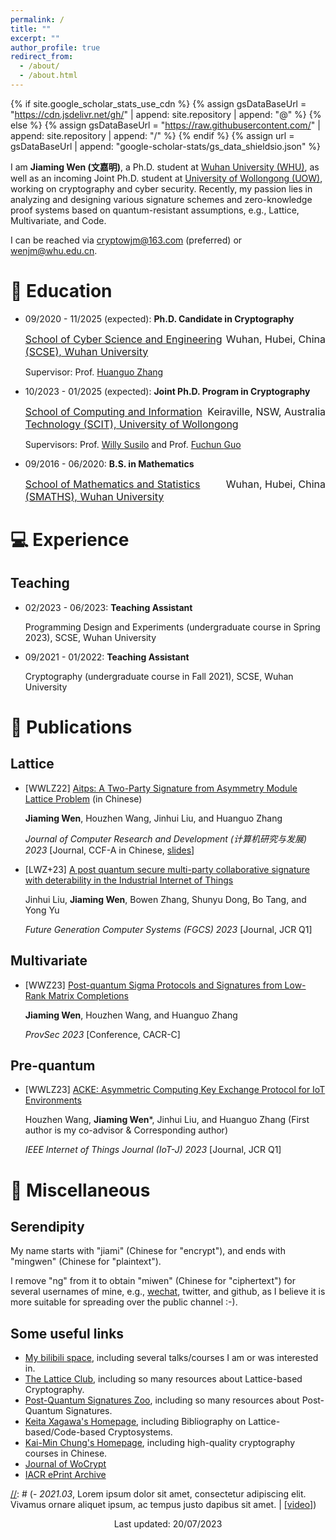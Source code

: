 ```yaml
---
permalink: /
title: ""
excerpt: ""
author_profile: true
redirect_from: 
  - /about/
  - /about.html
---
```


{% if site.google_scholar_stats_use_cdn %}
{% assign gsDataBaseUrl = "https://cdn.jsdelivr.net/gh/" | append: site.repository | append: "@" %}
{% else %}
{% assign gsDataBaseUrl = "https://raw.githubusercontent.com/" | append: site.repository | append: "/" %}
{% endif %}
{% assign url = gsDataBaseUrl | append: "google-scholar-stats/gs_data_shieldsio.json" %}

<span class='anchor' id='about-me'></span>

I am **Jiaming Wen (文嘉明)**, a Ph.D. student at [Wuhan University (WHU)](https://whu.edu.cn/), as well as an incoming Joint Ph.D. student at [University of Wollongong (UOW)](http://uow.edu.au/), working on cryptography and cyber security. Recently, my passion lies in analyzing and designing various signature schemes and zero-knowledge proof systems based on quantum-resistant assumptions, e.g., Lattice, Multivariate, and Code.

I can be reached via <cryptowjm@163.com> (preferred) or <wenjm@whu.edu.cn>.

[//]: # (# 🔥 News)
[//]: # (- *2022.02*: &nbsp;🎉🎉 Lorem ipsum dolor sit amet, consectetur adipiscing elit. Vivamus ornare aliquet ipsum, ac tempus justo dapibus sit amet. )
[//]: # (- *2022.02*: &nbsp;🎉🎉 Lorem ipsum dolor sit amet, consectetur adipiscing elit. Vivamus ornare aliquet ipsum, ac tempus justo dapibus sit amet. )

# 📖 Education
- 09/2020 - 11/2025 (expected): **Ph.D. Candidate in Cryptography**

  <div style="font-size:16px"><span style="float:right">Wuhan, Hubei, China</span><a href="https://cse.whu.edu.cn/" title="School of Cyber Science and Engineering (SCSE), Wuhan University"> School of Cyber Science and Engineering (SCSE), Wuhan University</a> </div>

  Supervisor: Prof. [Huanguo Zhang](http://openday.whu.edu.cn/yxzq/grxy/mingshimingjia/2018-06-23/2332.html)

- 10/2023 - 01/2025 (expected): **Joint Ph.D. Program in Cryptography**

  <div style="font-size:16px"><span style="float:right">Keiraville, NSW, Australia</span><a href="https://www.uow.edu.au/engineering-information-sciences/schools-entities/scit/" title="School of Computing and Information Technology (SCIT), University of Wollongong"> School of Computing and Information Technology (SCIT), University of Wollongong</a> </div>

  Supervisors: Prof. [Willy ](https://scholars.uow.edu.au/willy-susilo)[Susilo](https://sites.google.com/view/willy-susilo) and Prof. [Fuchun ](https://scholars.uow.edu.au/fuchun-guo)[Guo](https://documents.uow.edu.au/~fuchun/)

- 09/2016 - 06/2020: **B.S. in Mathematics**

  <div style="font-size:16px"><span style="float:right">Wuhan, Hubei, China</span><a href="http://maths.whu.edu.cn/" title="School of Mathematics and Statistics (SMATHS), Wuhan University"> School of Mathematics and Statistics (SMATHS), Wuhan University</a> </div>

# 💻 Experience
## Teaching
- 02/2023 - 06/2023: **Teaching Assistant**

  Programming Design and Experiments (undergraduate course in Spring 2023), SCSE, Wuhan University
- 09/2021 - 01/2022: **Teaching Assistant**

  Cryptography (undergraduate course in Fall 2021), SCSE, Wuhan University

# 📝 Publications
## Lattice
- [WWLZ22] [Aitps: A Two-Party Signature from Asymmetry Module Lattice Problem](https://crad.ict.ac.cn/cn/article/doi/10.7544/issn1000-1239.202220533) (in Chinese)

  **Jiaming Wen**, Houzhen Wang, Jinhui Liu, and Huanguo Zhang

  *Journal of Computer Research and Development (计算机研究与发展) 2023* [Journal, CCF-A in Chinese, [slides](https://jiamiwen.github.io/slides/aitps-slides.pdf)]
- [LWZ+23] [A post quantum secure multi-party collaborative signature with deterability in the Industrial Internet of Things](https://www.sciencedirect.com/science/article/pii/S0167739X22003983?via%3Dihub)

  Jinhui Liu, **Jiaming Wen**, Bowen Zhang, Shunyu Dong, Bo Tang, and Yong Yu

  *Future Generation Computer Systems (FGCS) 2023* [Journal, JCR Q1]

## Multivariate
- [WWZ23] [Post-quantum Sigma Protocols and Signatures from Low-Rank Matrix Completions](https://provsec2023.github.io/ProvSec2023/#)

  **Jiaming Wen**, Houzhen Wang, and Huanguo Zhang
  
  *ProvSec 2023* [Conference, CACR-C]
  
## Pre-quantum
- [WWLZ23] [ACKE: Asymmetric Computing Key Exchange Protocol for IoT Environments](https://ieeexplore.ieee.org/document/10131978)

  Houzhen Wang, **Jiaming Wen***, Jinhui Liu, and Huanguo Zhang (First author is my co-advisor & Corresponding author)

  *IEEE Internet of Things Journal (IoT-J) 2023* [Journal, JCR Q1]

[//]: # (# 🎖 Selected Honors and Awards)

# 🧰 Miscellaneous
## Serendipity
My name starts with "jiami" (Chinese for "encrypt"), and ends with "mingwen" (Chinese for "plaintext"). 

I remove "ng" from it to obtain "miwen" (Chinese for "ciphertext") for several usernames of mine, e.g., [wechat](https://jiamiwen.github.io/images/wechat.jpg), twitter, and github, as I believe it is more suitable for spreading over the public channel :-).
## Some useful links
- [My bilibili space](https://space.bilibili.com/59630141), including several talks/courses I am or was interested in.
- [The Lattice Club](https://thelatticeclub.com/), including so many resources about Lattice-based Cryptography.
- [Post-Quantum Signatures Zoo](https://pqshield.github.io/nist-sigs-zoo/), including so many resources about Post-Quantum Signatures.
- [Keita Xagawa's Homepage](https://xagawa.net/), including Bibliography on Lattice-based/Code-based Cryptosystems.
- [Kai-Min Chung's Homepage](https://homepage.iis.sinica.edu.tw/~kmchung/), including high-quality cryptography courses in Chinese.
- [Journal of WoCrypt](https://documents.uow.edu.au/~fuchun/jow.html)
- [IACR ePrint Archive](https://eprint.iacr.org/)



[//]: # (# 💬 Invited Talks)
[//]: # (- *2021.06*, Lorem ipsum dolor sit amet, consectetur adipiscing elit. Vivamus ornare aliquet ipsum, ac tempus justo dapibus sit amet. )
[//]: # (- *2021.03*, Lorem ipsum dolor sit amet, consectetur adipiscing elit. Vivamus ornare aliquet ipsum, ac tempus justo dapibus sit amet.  \| [\[video\]](https://github.com/))


<p style="text-align:center">Last updated: 20/07/2023 </p>
